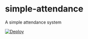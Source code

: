 # simple-attendance
A simple attendance system

[![Deploy](https://github.com/meni432/simple-attendance/actions/workflows/deploy.yml/badge.svg)](https://github.com/meni432/simple-attendance/actions/workflows/deploy.yml)

